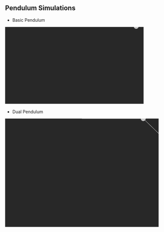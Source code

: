 ## Pendulum Simulations

- Basic Pendulum

![Basic Pendulum](basic_pendulum.gif "Basic Pendulum")

- Dual Pendulum

![Dual Pendulum](dual_pendulum.gif "Dual Pendulum")
